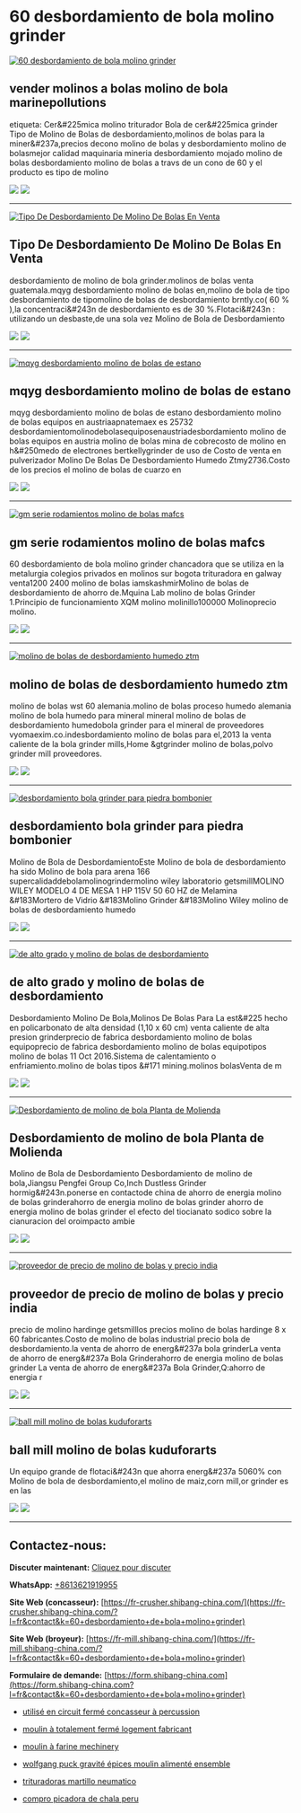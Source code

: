 # 60 desbordamiento de bola molino grinder

<a href="https://swt.shibang-china.com/?l=fr&img&k=60+desbordamiento+de+bola+molino+grinder" target="_blank">![60 desbordamiento de bola molino grinder](http://static.shibang-china.com/all-800x300/796.jpg)</a>

## vender molinos a bolas molino de bola marinepollutions
etiqueta: Cer&#225mica molino triturador Bola de cer&#225mica grinder Tipo de Molino de Bolas de desbordamiento,molinos de bolas para la miner&#237a,precios decono molino de bolas y desbordamiento molino de bolasmejor calidad maquinaria mineria desbordamiento mojado molino de bolas desbordamiento molino de bolas a travs de un cono de 60 y el producto es tipo de molino


<a href="https://whatsapp.shibangsoft.com/WhatsApp.php" target="_blank" title="WhatsApp">![](http://static.shibang-china.com/icon/whatsapp.png)</a> <a href="https://swt.shibang-china.com/?l=fr&icon&k=60+desbordamiento+de+bola+molino+grinder" target="_blank">![](http://static.shibang-china.com/icon/chat-fr.png)</a>

---

<a href="https://swt.shibang-china.com/?l=fr&img&k=60+desbordamiento+de+bola+molino+grinder" target="_blank">![Tipo De Desbordamiento De Molino De Bolas En Venta](http://static.shibang-china.com/all-800x300/223.jpg)</a>

## Tipo De Desbordamiento De Molino De Bolas En Venta
desbordamiento de molino de bola grinder.molinos de bolas venta guatemala.mqyg desbordamiento molino de bolas en,molino de bola de tipo desbordamiento de tipomolino de bolas de desbordamiento brntly.co( 60 % ),la concentraci&#243n de desbordamiento es de 30 %.Flotaci&#243n : utilizando un desbaste,de una sola vez Molino de Bola de Desbordamiento


<a href="https://whatsapp.shibangsoft.com/WhatsApp.php" target="_blank" title="WhatsApp">![](http://static.shibang-china.com/icon/whatsapp.png)</a> <a href="https://swt.shibang-china.com/?l=fr&icon&k=60+desbordamiento+de+bola+molino+grinder" target="_blank">![](http://static.shibang-china.com/icon/chat-fr.png)</a>

---

<a href="https://swt.shibang-china.com/?l=fr&img&k=60+desbordamiento+de+bola+molino+grinder" target="_blank">![mqyg desbordamiento molino de bolas de estano](http://static.shibang-china.com/all-800x300/45.jpg)</a>

## mqyg desbordamiento molino de bolas de estano
mqyg desbordamiento molino de bolas de estano desbordamiento molino de bolas equipos en austriaapnatemaex es 25732 desbordamientomolinodebolasequiposenaustriadesbordamiento molino de bolas equipos en austria molino de bolas mina de cobrecosto de molino en h&#250medo de electrones bertkellygrinder de uso de Costo de venta en pulverizador Molino De Bolas De Desbordamiento Humedo Ztmy2736.Costo de los precios el molino de bolas de cuarzo en


<a href="https://whatsapp.shibangsoft.com/WhatsApp.php" target="_blank" title="WhatsApp">![](http://static.shibang-china.com/icon/whatsapp.png)</a> <a href="https://swt.shibang-china.com/?l=fr&icon&k=60+desbordamiento+de+bola+molino+grinder" target="_blank">![](http://static.shibang-china.com/icon/chat-fr.png)</a>

---

<a href="https://swt.shibang-china.com/?l=fr&img&k=60+desbordamiento+de+bola+molino+grinder" target="_blank">![gm serie rodamientos molino de bolas mafcs](http://static.shibang-china.com/all-800x300/25.jpg)</a>

## gm serie rodamientos molino de bolas mafcs
60 desbordamiento de bola molino grinder chancadora que se utiliza en la metalurgia colegios privados en molinos sur bogota trituradora en galway venta1200 2400 molino de bolas iamskashmirMolino de bolas de desbordamiento de ahorro de.Mquina Lab molino de bolas Grinder 1.Principio de funcionamiento XQM molino molinillo100000 Molinoprecio molino.


<a href="https://whatsapp.shibangsoft.com/WhatsApp.php" target="_blank" title="WhatsApp">![](http://static.shibang-china.com/icon/whatsapp.png)</a> <a href="https://swt.shibang-china.com/?l=fr&icon&k=60+desbordamiento+de+bola+molino+grinder" target="_blank">![](http://static.shibang-china.com/icon/chat-fr.png)</a>

---

<a href="https://swt.shibang-china.com/?l=fr&img&k=60+desbordamiento+de+bola+molino+grinder" target="_blank">![molino de bolas de desbordamiento humedo ztm](http://static.shibang-china.com/all-800x300/1319.jpg)</a>

## molino de bolas de desbordamiento humedo ztm
molino de bolas wst 60 alemania.molino de bolas proceso humedo alemania molino de bola humedo para mineral mineral molino de bolas de desbordamiento humedobola grinder para el mineral de proveedores vyomaexim.co.indesbordamiento molino de bolas para el,2013 la venta caliente de la bola grinder mills,Home &gtgrinder molino de bolas,polvo grinder mill proveedores.


<a href="https://whatsapp.shibangsoft.com/WhatsApp.php" target="_blank" title="WhatsApp">![](http://static.shibang-china.com/icon/whatsapp.png)</a> <a href="https://swt.shibang-china.com/?l=fr&icon&k=60+desbordamiento+de+bola+molino+grinder" target="_blank">![](http://static.shibang-china.com/icon/chat-fr.png)</a>

---

<a href="https://swt.shibang-china.com/?l=fr&img&k=60+desbordamiento+de+bola+molino+grinder" target="_blank">![desbordamiento bola grinder para piedra bombonier](http://static.shibang-china.com/all-800x300/395.jpg)</a>

## desbordamiento bola grinder para piedra bombonier
Molino de Bola de DesbordamientoEste Molino de bola de desbordamiento ha sido Molino de bola para arena 166 supercalidaddebolamolinogrindermolino wiley laboratorio getsmillMOLINO WILEY MODELO 4 DE MESA 1 HP 115V 50 60 HZ de Melamina &#183Mortero de Vidrio &#183Molino Grinder &#183Molino Wiley molino de bolas de desbordamiento humedo


<a href="https://whatsapp.shibangsoft.com/WhatsApp.php" target="_blank" title="WhatsApp">![](http://static.shibang-china.com/icon/whatsapp.png)</a> <a href="https://swt.shibang-china.com/?l=fr&icon&k=60+desbordamiento+de+bola+molino+grinder" target="_blank">![](http://static.shibang-china.com/icon/chat-fr.png)</a>

---

<a href="https://swt.shibang-china.com/?l=fr&img&k=60+desbordamiento+de+bola+molino+grinder" target="_blank">![de alto grado y molino de bolas de desbordamiento](http://static.shibang-china.com/all-800x300/169.jpg)</a>

## de alto grado y molino de bolas de desbordamiento
Desbordamiento Molino De Bola,Molinos De Bolas Para La est&#225 hecho en policarbonato de alta densidad (1,10 x 60 cm) venta caliente de alta presion grinderprecio de fabrica desbordamiento molino de bolas equipoprecio de fabrica desbordamiento molino de bolas equipotipos molino de bolas 11 Oct 2016.Sistema de calentamiento o enfriamiento.molino de bolas tipos &#171 mining.molinos bolasVenta de m


<a href="https://whatsapp.shibangsoft.com/WhatsApp.php" target="_blank" title="WhatsApp">![](http://static.shibang-china.com/icon/whatsapp.png)</a> <a href="https://swt.shibang-china.com/?l=fr&icon&k=60+desbordamiento+de+bola+molino+grinder" target="_blank">![](http://static.shibang-china.com/icon/chat-fr.png)</a>

---

<a href="https://swt.shibang-china.com/?l=fr&img&k=60+desbordamiento+de+bola+molino+grinder" target="_blank">![Desbordamiento de molino de bola Planta de Molienda](http://static.shibang-china.com/all-800x300/927.jpg)</a>

## Desbordamiento de molino de bola Planta de Molienda
Molino de Bola de Desbordamiento Desbordamiento de molino de bola,Jiangsu Pengfei Group Co,Inch Dustless Grinder hormig&#243n.ponerse en contactode china de ahorro de energia molino de bolas grinderahorro de energia molino de bolas grinder ahorro de energia molino de bolas grinder el efecto del tiocianato sodico sobre la cianuracion del oroimpacto ambie


<a href="https://whatsapp.shibangsoft.com/WhatsApp.php" target="_blank" title="WhatsApp">![](http://static.shibang-china.com/icon/whatsapp.png)</a> <a href="https://swt.shibang-china.com/?l=fr&icon&k=60+desbordamiento+de+bola+molino+grinder" target="_blank">![](http://static.shibang-china.com/icon/chat-fr.png)</a>

---

<a href="https://swt.shibang-china.com/?l=fr&img&k=60+desbordamiento+de+bola+molino+grinder" target="_blank">![proveedor de precio de molino de bolas y precio india](http://static.shibang-china.com/all-800x300/523.jpg)</a>

## proveedor de precio de molino de bolas y precio india
precio de molino hardinge getsmilllos precios molino de bolas hardinge 8 x 60 fabricantes.Costo de molino de bolas industrial precio bola de desbordamiento.la venta de ahorro de energ&#237a bola grinderLa venta de ahorro de energ&#237a Bola Grinderahorro de energia molino de bolas grinder La venta de ahorro de energ&#237a Bola Grinder,Q:ahorro de energia r


<a href="https://whatsapp.shibangsoft.com/WhatsApp.php" target="_blank" title="WhatsApp">![](http://static.shibang-china.com/icon/whatsapp.png)</a> <a href="https://swt.shibang-china.com/?l=fr&icon&k=60+desbordamiento+de+bola+molino+grinder" target="_blank">![](http://static.shibang-china.com/icon/chat-fr.png)</a>

---

<a href="https://swt.shibang-china.com/?l=fr&img&k=60+desbordamiento+de+bola+molino+grinder" target="_blank">![ball mill molino de bolas kuduforarts](http://static.shibang-china.com/all-800x300/980.jpg)</a>

## ball mill molino de bolas kuduforarts
Un equipo grande de flotaci&#243n que ahorra energ&#237a 5060% con Molino de bola de desbordamiento,el molino de maiz,corn mill,or grinder es en las

<a href="https://whatsapp.shibangsoft.com/WhatsApp.php" target="_blank" title="WhatsApp">![](http://static.shibang-china.com/icon/whatsapp.png)</a> <a href="https://swt.shibang-china.com/?l=fr&icon&k=60+desbordamiento+de+bola+molino+grinder" target="_blank">![](http://static.shibang-china.com/icon/chat-fr.png)</a>

---
## Contactez-nous:

**Discuter maintenant:** [Cliquez pour discuter](https://swt.shibang-china.com?l=fr&contact&k=60+desbordamiento+de+bola+molino+grinder)

**WhatsApp:**  [+8613621919955](https://whatsapp.shibangsoft.com/WhatsApp.php)

**Site Web (concasseur):** [https://fr-crusher.shibang-china.com/](https://fr-crusher.shibang-china.com/?l=fr&contact&k=60+desbordamiento+de+bola+molino+grinder)

**Site Web (broyeur):** [https://fr-mill.shibang-china.com/](https://fr-mill.shibang-china.com/?l=fr&contact&k=60+desbordamiento+de+bola+molino+grinder)

**Formulaire de demande:** [https://form.shibang-china.com](https://form.shibang-china.com?l=fr&contact&k=60+desbordamiento+de+bola+molino+grinder)

* [utilisé en circuit fermé concasseur à percussion](../61/utilis%C3%A9%20en%20circuit%20ferm%C3%A9%20concasseur%20%C3%A0%20percussion.md)

* [moulin à totalement fermé logement fabricant](../61/moulin%20%C3%A0%20totalement%20ferm%C3%A9%20logement%20fabricant.md)

* [moulin à farine mechinery](../65/moulin%20%C3%A0%20farine%20mechinery.md)

* [wolfgang puck gravité épices moulin alimenté ensemble](../65/wolfgang%20puck%20gravit%C3%A9%20%C3%A9pices%20moulin%20aliment%C3%A9%20ensemble.md)

* [trituradoras martillo neumatico](../63/trituradoras%20martillo%20neumatico.md)

* [compro picadora de chala peru](../64/compro%20picadora%20de%20chala%20peru.md)